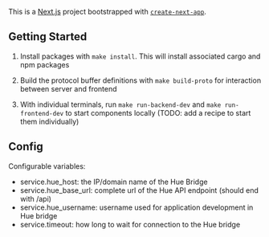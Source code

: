 This is a [Next.js](https://nextjs.org/) project bootstrapped with [`create-next-app`](https://github.com/vercel/next.js/tree/canary/packages/create-next-app).

## Getting Started

1. Install packages with `make install`. This will install associated cargo and npm packages

2. Build the protocol buffer definitions with `make build-proto` for interaction between server and frontend

3. With individual terminals, run `make run-backend-dev` and `make run-frontend-dev` to start components locally (TODO: add a recipe to start them individually)


## Config

Configurable variables:
  - service.hue_host: the IP/domain name of the Hue Bridge
  - service.hue_base_url: complete url of the Hue API endpoint (should end with /api)
  - service.hue_username: username used for application development in Hue bridge
  - service.timeout: how long to wait for connection to the Hue bridge